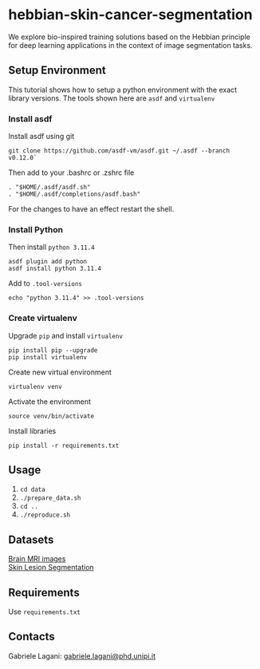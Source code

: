 # hebbian-skin-cancer-segmentation

We explore bio-inspired training solutions based on the Hebbian principle
for deep learning applications in the context of image segmentation tasks.

## Setup Environment	

This tutorial shows how to setup a python environment with the exact library versions. 
The tools shown here are `asdf` and `virtualenv`

### Install asdf

Install asdf using git

	git clone https://github.com/asdf-vm/asdf.git ~/.asdf --branch v0.12.0`

Then add to your .bashrc or .zshrc file

	. "$HOME/.asdf/asdf.sh"
	. "$HOME/.asdf/completions/asdf.bash"

For the changes to have an effect restart the shell.

### Install Python

Then install `python 3.11.4`

	asdf plugin add python
	asdf install python 3.11.4

Add to `.tool-versions`

	echo "python 3.11.4" >> .tool-versions

### Create virtualenv

Upgrade `pip` and install `virtualenv`

	pip install pip --upgrade
	pip install virtualenv

Create new virtual environment

	virtualenv venv

Activate the environment

	source venv/bin/activate

Install libraries

	pip install -r requirements.txt

## Usage

1. `cd data`
2. `./prepare_data.sh`
3. `cd ..`
4. `./reproduce.sh`

## Datasets
[Brain MRI images](https://www.kaggle.com/mateuszbuda/lgg-mri-segmentation)  
[Skin Lesion Segmentation](https://www.fc.up.pt/addi/ph2%20database.html)

## Requirements
Use `requirements.txt`

## Contacts
Gabriele Lagani: gabriele.lagani@phd.unipi.it

